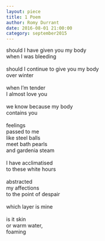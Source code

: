 ```yaml
---
layout: piece
title: 1 Poem
author: Romy Durrant
date: 2016-08-01 21:00:00
category: september2015
---
```

should I have given you my body</br>
when I was bleeding</br>
</br>
should I continue to give you my body</br>
over winter</br>
</br>
when I’m tender</br>
I almost love you</br>
</br>
we know because my body</br>
contains you</br>
</br>
feelings</br>
passed to me</br>
like steel balls</br>
meet bath pearls</br>
and gardenia steam</br>
</br>
I have acclimatised</br>
to these white hours</br>
</br>
abstracted</br>
my affections</br>
to the point of despair</br>
</br>
which layer is mine</br>
</br>
is it skin</br>
or warm water,</br>
foaming
